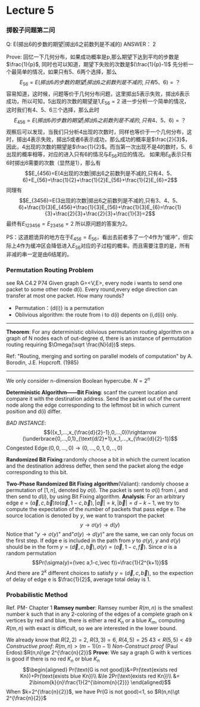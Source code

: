 # Lecture 5

### 掷骰子问题第二问
Q: E(掷出6的步数的期望|掷出6之前数列是不减的)
ANSWER： 2

Prove:
回忆一下几何分布，如果成功概率是p,那么期望下达到平均的步数是$\frac{1}{p}$, 同时也可以知道，期望下失败的次数是$(\frac{1}{p}-1)$
先分析一个最简单的情况，如果只有5、6两个选择，那么
$$E_{56}=E(掷出6的步数的期望|掷出6之前数列是不减的,只有5、6)=？$$
容易知道，这时候，问题等价于几何分布问题，这里掷出5表示失败，掷出6表示成功，所以可知，5出现的次数的期望是1,$E_{56}=2$
进一步分析一个简单的情况，这时我们有4、5、6三个选择，那么此时
$$E_{456}=E(掷出6的步数的期望|掷出6之前数列是不减的,只有4、5、6)=？$$
观察后可以发现，当我们只分析4出现的次数时，同样也等价于一个几何分布，这时，掷出4表示失败，掷出5或者6表示成功，那么成功的概率是$\frac{2}{3}$，因此，4出现的次数的期望是$\frac{1}{2}$。而当第一次出现不是4的数时，5、6出现的概率相等，对应的进入只有6的情况与$E_{56}$对应的情况。
如果用$E_{6}$表示只有6时掷出6需要的次数（显然是1），那么有
$$E_{456}=E(4出现的次数|掷出6之前数列是不减的,只有4、5、6)+E_{56}=\frac{1}{2}+\frac{1}{2}E_{56}+\frac{1}{2}E_{6}=2$$
同理有
$$E_{3456}=E(3出现的次数|掷出6之前数列是不减的,只有3、4、5、6)+\frac{1}{3}E_{456}+\frac{1}{3}E_{56}+\frac{1}{3}E_{6}=\frac{1}{3}+\frac{2}{3}+\frac{2}{3}+\frac{1}{3}=2$$
最终有$E_{123456}=E_{23456}=2$
所以原问题的答案为2。

PS：这道题诡异的地方在于$E_{456}=E_{56}$，看出去前者多了一个4作为“缓冲”，但实际上4作为缓冲区会降低进入$E_{56}$对应的子过程的概率。而且需要注意的是，所有非减的串一定是由6结尾的。

### Permutation Routing Problem
see RA C4.2 P74
Given graph G=<V,E>, every node i wants to send one packet to some other node d(i). Every round,every edge direction can transfer at most one packet. How many rounds?
* Permutation：{d(i)} is a permutation
* Oblivious algorithm: the route from i to d(i) depents on (i,d(i)) only.
-----
**Theorem**:
For any deterministic oblivious permutation routing algorithm on a graph of N nodes each of out-degree d, there is an instance of permutation routing requiring $\Omega(\sqrt \frac{N}{d})$ steps.

Ref: "Routing, merging and sorting on parallel models of
computation" by A. Borodin, J.E. Hopcroft. (1985)

----

We only consider n-dimension Boolean hypercube. $N=2^n$ 

**Deterministic Algorithm——Bit Fixing**: scanf the current location and compare it with the destination address. Send the packet out of the current node along the edge corresponding to the leftmost bit in which current position and d(i) differ.

*BAD INSTANCE*:
$$({x_1,...,x_{\frac{d}{2}-1},0,...,0})\rightarrow (\underbrace{0,...,0,1}_{\text{d/2}+1},x_1,...,x_{\frac{d}{2}-1})$$
Congested Edge:$(0,0,...,0)\rightarrow (0,...,0,1,0,..,0)$

**Randomized Bit Fixing**:randomly choose a bit in which the current location and the destination address deffer, then send the packet along the edge corresponding to this bit.

**Two-Phase Randomized Bit Fixing algorithm**(Valiant):
randomly choose a permutation of $[1,n]$, denoted by $\sigma(i)$. The packet is sent to $\sigma(i)$ from $i$, and then send to $d(i)$, by using Bit Fixing algorithm.
**Analysis**:
For an arbitrary edge $e=(\vec a,c,\vec b)to(\vec a,1-c,\vec b),|\vec a|=k,|\vec b|=d-k-1$, we try to compute the expectation of the number of packets that pass edge e.
The source location is denoted by $y$, we want to transport the packet
$$y\rightarrow \sigma(y) \rightarrow d(y)$$
Notice that "$y\rightarrow \sigma(y)$" and"$\sigma(y) \rightarrow d(y)$" are the same, we can only focus on the first step. If edge e is included in the path from $y$ to $\sigma(y)$, $y$ and $\sigma(y)$ should be in the form $y=(\vec d,c,\vec b),\sigma(y)=(\vec a,1-c,\vec f)$. 
Since $\sigma$ is a random permutation
$$Pr(\sigma(y)=(\vec a,1-c,\vec f))=\frac{1}{2^{k+1}}$$
And there are $2^k$ different choices to satisfy $y=(\vec d,c,\vec b)$, so the expection of delay of edge e is $\frac{1}{2}$, average total delay is 1. 
### Probabilistic Method
Ref. PM- Chapter 1
**Ramsey number**:
    Ramsey number $R(m,n)$ is the smallest number k such that in any 2-coloring of the edges of a complete graph on k vertices by red and blue, there is either a red $K_n$ or a blue $K_m$, computing $R(m,n)$ with exact is difficult, so we are interested in the lower bound.

We already know that $R(2,2)=2$, $R(3,3)=6$, $R(4,5)=25$
$43\lt R(5,5)\lt 49$
*Constructive proof*: $R(m,n)\gt(m-1)(n-1)$ 
*Non-Construct proof* (Paul Erdos):$R(n,n)\ge 2^{\frac{n}{2}}$
**Prove**:
We say a graph G with k vertices is good if there is no red $K_n$ or blue $K_n$
$$\begin{aligned}
    Pr(\text{G is not good})&=Pr(\text{exists red Kn})+Pr(\text{exists blue Kn})\\
    &\le 2Pr(\text{exists red Kn})\\
    &= 2\binom{k}{n}\frac{1}{2^{\binom{n}{2}}}
\end{aligned}$$
When $k=2^{\frac{n}{2}}$, we have Pr(G is not good)<1, so $R(n,n)\gt 2^{\frac{n}{2}}$

